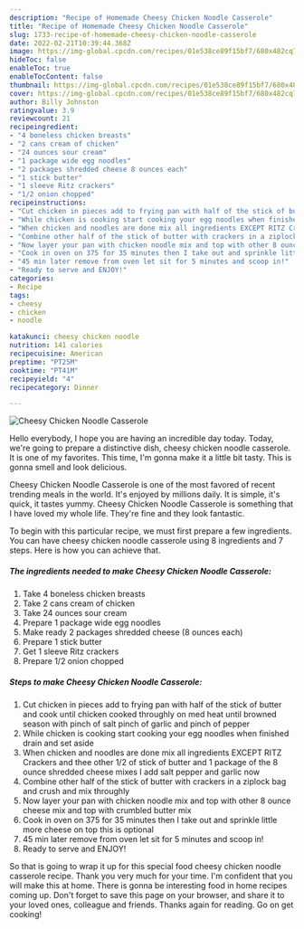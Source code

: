 ```yaml
---
description: "Recipe of Homemade Cheesy Chicken Noodle Casserole"
title: "Recipe of Homemade Cheesy Chicken Noodle Casserole"
slug: 1733-recipe-of-homemade-cheesy-chicken-noodle-casserole
date: 2022-02-21T10:39:44.368Z
image: https://img-global.cpcdn.com/recipes/01e538ce89f15bf7/680x482cq70/cheesy-chicken-noodle-casserole-recipe-main-photo.jpg
hideToc: false
enableToc: true
enableTocContent: false
thumbnail: https://img-global.cpcdn.com/recipes/01e538ce89f15bf7/680x482cq70/cheesy-chicken-noodle-casserole-recipe-main-photo.jpg
cover: https://img-global.cpcdn.com/recipes/01e538ce89f15bf7/680x482cq70/cheesy-chicken-noodle-casserole-recipe-main-photo.jpg
author: Billy Johnston
ratingvalue: 3.9
reviewcount: 21
recipeingredient:
- "4 boneless chicken breasts"
- "2 cans cream of chicken"
- "24 ounces sour cream"
- "1 package wide egg noodles"
- "2 packages shredded cheese 8 ounces each"
- "1 stick butter"
- "1 sleeve Ritz crackers"
- "1/2 onion chopped"
recipeinstructions:
- "Cut chicken in pieces add to frying pan with half of the stick of butter and cook until chicken cooked throughly on med heat until browned season with pinch of salt pinch of garlic and pinch of pepper"
- "While chicken is cooking start cooking your egg noodles when finished drain and set aside"
- "When chicken and noodles are done mix all ingredients EXCEPT RITZ Crackers and thee other 1/2 of stick of butter and 1 package of the 8 ounce shredded cheese mixes I add salt pepper and garlic now"
- "Combine other half of the stick of butter with crackers in a ziplock bag and crush and mix throughly"
- "Now layer your pan with chicken noodle mix and top with other 8 ounce cheese mix and top with crumbled butter mix"
- "Cook in oven on 375 for 35 minutes then I take out and sprinkle little more cheese on top this is optional"
- "45 min later remove from oven let sit for 5 minutes and scoop in!"
- "Ready to serve and ENJOY!"
categories:
- Recipe
tags:
- cheesy
- chicken
- noodle

katakunci: cheesy chicken noodle 
nutrition: 141 calories
recipecuisine: American
preptime: "PT25M"
cooktime: "PT41M"
recipeyield: "4"
recipecategory: Dinner

---
```



![Cheesy Chicken Noodle Casserole](https://img-global.cpcdn.com/recipes/01e538ce89f15bf7/680x482cq70/cheesy-chicken-noodle-casserole-recipe-main-photo.jpg)

Hello everybody, I hope you are having an incredible day today. Today, we're going to prepare a distinctive dish, cheesy chicken noodle casserole. It is one of my favorites. This time, I'm gonna make it a little bit tasty. This is gonna smell and look delicious.

Cheesy Chicken Noodle Casserole is one of the most favored of recent trending meals in the world. It's enjoyed by millions daily. It is simple, it's quick, it tastes yummy. Cheesy Chicken Noodle Casserole is something that I have loved my whole life. They're fine and they look fantastic.




To begin with this particular recipe, we must first prepare a few ingredients. You can have cheesy chicken noodle casserole using 8 ingredients and 7 steps. Here is how you can achieve that.

<!--inarticleads1-->

##### The ingredients needed to make Cheesy Chicken Noodle Casserole:

1. Take 4 boneless chicken breasts
1. Take 2 cans cream of chicken
1. Take 24 ounces sour cream
1. Prepare 1 package wide egg noodles
1. Make ready 2 packages shredded cheese (8 ounces each)
1. Prepare 1 stick butter
1. Get 1 sleeve Ritz crackers
1. Prepare 1/2 onion chopped




<!--inarticleads2-->

##### Steps to make Cheesy Chicken Noodle Casserole:

1. Cut chicken in pieces add to frying pan with half of the stick of butter and cook until chicken cooked throughly on med heat until browned season with pinch of salt pinch of garlic and pinch of pepper
1. While chicken is cooking start cooking your egg noodles when finished drain and set aside
1. When chicken and noodles are done mix all ingredients EXCEPT RITZ Crackers and thee other 1/2 of stick of butter and 1 package of the 8 ounce shredded cheese mixes I add salt pepper and garlic now
1. Combine other half of the stick of butter with crackers in a ziplock bag and crush and mix throughly
1. Now layer your pan with chicken noodle mix and top with other 8 ounce cheese mix and top with crumbled butter mix
1. Cook in oven on 375 for 35 minutes then I take out and sprinkle little more cheese on top this is optional
1. 45 min later remove from oven let sit for 5 minutes and scoop in!
1. Ready to serve and ENJOY!



So that is going to wrap it up for this special food cheesy chicken noodle casserole recipe. Thank you very much for your time. I'm confident that you will make this at home. There is gonna be interesting food in home recipes coming up. Don't forget to save this page on your browser, and share it to your loved ones, colleague and friends. Thanks again for reading. Go on get cooking!
